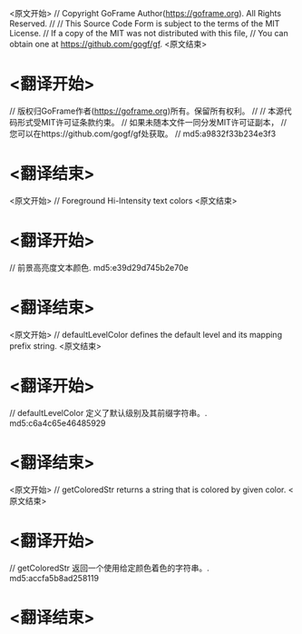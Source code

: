 
<原文开始>
// Copyright GoFrame Author(https://goframe.org). All Rights Reserved.
//
// This Source Code Form is subject to the terms of the MIT License.
// If a copy of the MIT was not distributed with this file,
// You can obtain one at https://github.com/gogf/gf.
<原文结束>

# <翻译开始>
// 版权归GoFrame作者(https://goframe.org)所有。保留所有权利。
//
// 本源代码形式受MIT许可证条款约束。
// 如果未随本文件一同分发MIT许可证副本，
// 您可以在https://github.com/gogf/gf处获取。
// md5:a9832f33b234e3f3
# <翻译结束>


<原文开始>
// Foreground Hi-Intensity text colors
<原文结束>

# <翻译开始>
// 前景高亮度文本颜色. md5:e39d29d745b2e70e
# <翻译结束>


<原文开始>
// defaultLevelColor defines the default level and its mapping prefix string.
<原文结束>

# <翻译开始>
// defaultLevelColor 定义了默认级别及其前缀字符串。. md5:c6a4c65e46485929
# <翻译结束>


<原文开始>
// getColoredStr returns a string that is colored by given color.
<原文结束>

# <翻译开始>
// getColoredStr 返回一个使用给定颜色着色的字符串。. md5:accfa5b8ad258119
# <翻译结束>

